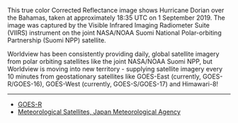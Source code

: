 This true color Corrected Reflectance image shows Hurricane Dorian over the Bahamas, taken at approximately 18:35 UTC on 1 September 2019. The image was captured by the Visible Infrared Imaging Radiometer Suite (VIIRS) instrument on the joint NASA/NOAA Suomi National Polar-orbiting Partnership (Suomi NPP) satellite.

Worldview has been consistently providing daily, global satellite imagery from polar orbiting satellites like the joint NASA/NOAA Suomi NPP, but Worldview is moving into new territory - supplying satellite imagery every 10 minutes from geostationary satellites like GOES-East (currently, GOES-R/GOES-16), GOES-West (currently, GOES-S/GOES-17) and Himawari-8!

***
- [GOES-R](https://www.goes-r.gov/)
- [Meteorological Satellites, Japan Meteorological Agency](http://www.jma.go.jp/jma/jma-eng/satellite/index.html)
